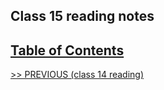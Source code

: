 ## Class 15 reading notes

## [Table of Contents](https://wondwosentsige.github.io/code-201-reading-notes/Home)


























[>> PREVIOUS (class 14 reading)](https://wondwosentsige.github.io/code-201-reading-notes/class-14)


